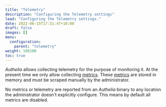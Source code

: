 ```yaml
---
title: "Telemetry"
description: "Configuring the Telemetry settings"
lead: "Configuring the Telemetry settings."
date: 2022-06-15T17:51:47+10:00
draft: false
images: []
menu:
  configuration:
    parent: "telemetry"
weight: 108100
toc: true
---
```


*Authelia* allows collecting telemetry for the purpose of monitoring it. At the present time we only allow collecting
[metrics](metrics.md). These [metrics](metrics.md) are stored in memory and must be scraped manually by the
administrator.

No metrics or telemetry are reported from an *Authelia* binary to any location the administrator doesn't explicitly
configure. This means by default all metrics are disabled.
